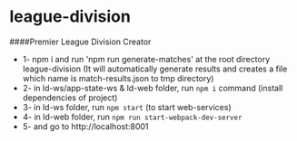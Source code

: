 # league-division


####Premier League Division Creator 

* 1- npm i and run 'npm run generate-matches' at the root directory league-division (It will automatically generate results and creates a file which name is match-results.json to tmp directory)
* 2- in ld-ws/app-state-ws & ld-web folder, run `npm i` command (install dependencies of project)
* 3- in ld-ws folder, run `npm start` (to start web-services)
* 4- in ld-web folder, run `npm run start-webpack-dev-server`
* 5- and go to http://localhost:8001
